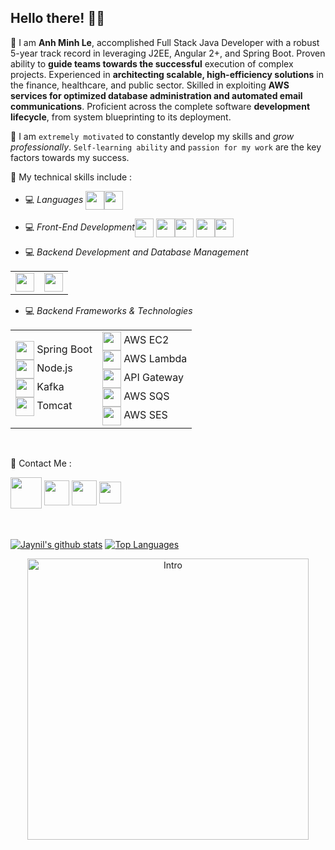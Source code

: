 ## Hello there! 👋🏻

📌 I am **Anh Minh Le**, accomplished Full Stack Java Developer with a robust 5-year track record in leveraging J2EE, Angular 2+, and Spring Boot. Proven ability to **guide teams towards the successful** execution of complex projects. Experienced in **architecting scalable, high-efficiency solutions** in the finance, healthcare, and public sector. Skilled in exploiting **AWS services for optimized database administration and automated email communications**. Proficient across the complete software **development lifecycle**, from system blueprinting to its deployment.

📌 I am `extremely motivated` to constantly develop my skills and *grow professionally*. `Self-learning ability` and `passion for my work` are the key factors towards my success.


📌 My technical skills include :

 <!-- - 💻 *Languages* (**`Java, Python)-->
 - 💻 *Languages*   <img align="center" height="30" src="https://img.icons8.com/color/144/000000/java-coffee-cup-logo.png"/><img align="center" height="30" src="https://img.icons8.com/color/144/000000/python.png"/> 

 - 💻 *Front-End Development*<img align="center" height="30" src="https://img.icons8.com/color/144/000000/html-5.png"/> <img align="center" height="30" src="https://img.icons8.com/color/144/000000/css3.png"/><img align="center" height="30" src="https://img.icons8.com/color/144/000000/javascript.png"/> <img align="center" height="30" src="https://img.icons8.com/color/144/000000/typescript.png"/><img align="center" height="30" src="https://img.icons8.com/ultraviolet/480/000000/react.png"/> 

 - 💻 *Backend Development and Database Management*
<table>
  <tr>
    <!-- First Column for General Technologies -->
    <td>
<img align="center" height="30" src="https://img.icons8.com/color/144/000000/firebase.png"/>
    </td>
   <td>
    <img align="center" height="30" src="https://img.icons8.com/ios-filled/100/000000/mysql-logo.png"/> 
   </td>
  </tr>
</table>
   


- 💻 *Backend Frameworks & Technologies*
  
<table>
  <tr>
    <!-- First Column for General Technologies -->
    <td>
      <img align="center" height="30" src="https://img.icons8.com/color/48/000000/spring-logo.png"/> Spring Boot<br>
      <img align="center" height="30" src="https://img.icons8.com/color/48/000000/nodejs.png"/> Node.js<br>
      <img align="center" height="30" src="https://cdn.icon-icons.com/icons2/2699/PNG/512/apache_kafka_vertical_logo_icon_169585.png"/> Kafka<br>
      <img align="center" height="30" src="https://img.icons8.com/color/48/000000/tomcat.png"/> Tomcat
    </td>
    <!-- Second Column for AWS Services -->
    <td>
      <img align="center" height="30" src="https://miro.medium.com/v2/resize:fit:360/1*h78te1Nr-bUgqCtmFylC_g.png"/> AWS EC2<br>
      <img align="center" height="30" src="https://www.gliffy.com/sites/default/files/image/2020-06/AWS-Lambda_Lambda-Function_dark-bg_0.png"/> AWS Lambda<br>
      <img align="center" height="30" src="https://static-00.iconduck.com/assets.00/aws-api-gateway-icon-423x512-70e4i3mi.png"/> API Gateway<br>
      <img align="center" height="30" src="https://static-00.iconduck.com/assets.00/aws-sqs-simple-queue-service-icon-424x512-lkqfmttm.png"/> AWS SQS<br>
      <img align="center" height="30" src="https://static-00.iconduck.com/assets.00/aws-ses-simple-email-service-icon-1756x2048-8d11fkye.png"/> AWS SES
    </td>
  </tr>
</table>
<br/>

📌 Contact Me :
<!--https://img.shields.io/badge/leetcode-%2300e600.svg?&style=for-the-badge&logo=leetcode&logoColor=black"-->
[<img align="center" height="50" src="https://img.icons8.com/fluent/144/000000/resume-website.png"/>](https://github.com/minhbac333studyus)
[<img align="center" height="40" src="https://img.icons8.com/color/144/000000/linkedin.png"/>](https://www.linkedin.com/in/anh-minh-le-20b85419a/)
[<img align="center" height="40" src="https://img.icons8.com/fluent/144/000000/facebook-new.png"/>](https://www.facebook.com/profile.php?id=100038019172874)
[<img align="center" height="35" src="https://bit.ly/jaynil_leetcode_logo"/>](https://leetcode.com/minhbac333studyus/)
<br/><br/><br/>


<a href="https://github-readme-stats.vercel.app/api?username=minhbac333studyus&show_icons=true&count_private=true&theme=tokyonight"><img align="center" src="https://github-readme-stats.vercel.app/api?username=minhbac333studyus&show_icons=true&count_private=true&include_all_commits=true&line_height=21&cache_seconds=1800&theme=tokyonight" alt="Jaynil's github stats" /></a>
<a href="https://github.com/minhbac333studyus?tab=repositories"><img align="center" src="https://github-readme-stats.vercel.app/api/top-langs/?username=minhbac333studyus&theme=tokyonight&layout=compact" alt="Top Languages"/></a>


<p align="center"><img width="450" height="450" src="https://user-images.githubusercontent.com/37564253/101704526-9236fc00-3a4a-11eb-8744-a212ec58e037.jpg" alt="Intro" /></p>
 
